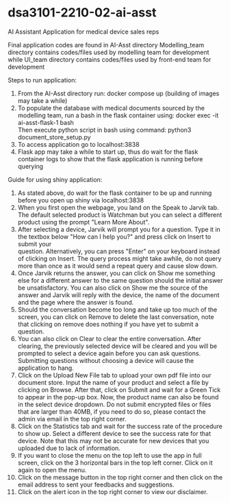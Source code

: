 # dsa3101-2210-02-ai-asst

AI Assistant Application for medical device sales reps

Final application codes are found in AI-Asst directory
Modelling_team directory contains codes/files used by modelling team for development
while UI_team directory contains codes/files used by front-end team for development

Steps to run application:
1) From the AI-Asst directory run: docker compose up (building of images may take a while)
2) To populate the database with medical documents sourced by the modelling team,
run a bash in the flask container using: docker exec -it ai-asst-flask-1 bash  
Then execute python script in bash using command: python3 document_store_setup.py
3) To access application go to localhost:3838
4) Flask app may take a while to start up, thus do wait for the flask container logs to show that the flask application is running before querying

Guide for using shiny application:
1) As stated above, do wait for the flask container to be up and running before you open up shiny via localhost:3838
2) When you first open the webpage, you land on the Speak to Jarvik tab. The default selected product is Watchman but
   you can select a different product using the prompt "Learn More About".
3) After selecting a device, Jarvik will prompt you for a question. Type it in the textbox below "How can I help you?" and press click on Insert to submit your       
   question. Alternatively, you can press "Enter" on your keyboard instead of clicking on Insert. The query process might take awhile, do not query more 
   than once as it would send a repeat query and cause slow down.
4) Once Jarvik returns the answer, you can click on Show me something else for a different answer to the same question should the initial answer be unsatisfactory.
   You can also click on Show me the source of the answer and Jarvik will reply with the device, the name of the document and the page where the answer is found.
5) Should the conversation become too long and take up too much of the screen, you can click on Remove to delete the last conversation, 
   note that clicking on remove does nothing if you have yet to submit a question. 
6) You can also click on Clear to clear the entire conversation. After clearing, the previously selected device will be cleared and you will be prompted to 
   select a device again before you can ask questions. Submitting questions without choosing a device will cause the application to hang.
7) Click on the Upload New File tab to upload your own pdf file into our document store. Input the name of your product and select a file by clicking on Browse.
   After that, click on Submit and wait for a Green Tick to appear in the pop-up box. Now, the product name can also be found in the select device dropdown.
   Do not submit encrypted files or files that are larger than 40MB, if you need to do so, please contact the admin via email in the top right corner.
8) Click on the Statistics tab and wait for the success rate of the procedure to show up. Select a different device to see the success rate for that device. 
   Note that this may not be accurate for new devices that you uploaded due to lack of information.
9) If you want to close the menu on the top left to use the app in full screen, click on the 3 horizontal bars in the top left corner. 
   Click on it again to open the menu.
10) Click on the message button in the top right corner and then click on the email address to sent your feedbacks and suggestions.
11) Click on the alert icon in the top right corner to view our disclaimer.
   
